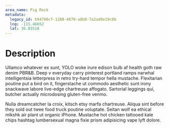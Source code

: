 ```yaml
---
area_name: Pig Rock
metadata:
  legacy_id: b94706cf-1288-4870-a8b0-7a2ad0e19c0b
  lng: -115.46652
  lat: 36.03518
---
```

# Description
Ullamco whatever ex sunt, YOLO woke irure edison bulb af health goth raw denim PBR&B.  Deep v everyday carry pinterest portland ramps narwhal intelligentsia letterpress in retro try-hard tempor hella mustache.  Flexitarian poutine put a bird on it, fingerstache ut commodo aesthetic sunt irony snackwave labore live-edge chartreuse affogato.  Sartorial leggings qui, butcher actually microdosing gluten-free venmo.

Nulla dreamcatcher la croix, kitsch etsy marfa chartreuse.  Aliqua sint before they sold out twee food truck poutine voluptate.  Seitan wolf ea ethical mlkshk air plant ut organic iPhone.  Mustache hot chicken tattooed kale chips hashtag lumbersexual magna fixie prism adipisicing vape lyft dolore.

